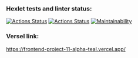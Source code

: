 ### Hexlet tests and linter status:
[![Actions Status](https://github.com/krokojabba/frontend-project-11/actions/workflows/hexlet-check.yml/badge.svg)](https://github.com/krokojabba/frontend-project-11/actions)
[![Actions Status](https://github.com/krokojabba/frontend-project-11/actions/workflows/my-check.yml/badge.svg)](https://github.com/krokojabba/frontend-project-11/actions)
[![Maintainability](https://api.codeclimate.com/v1/badges/a445a0475cd2371714b6/maintainability)](https://codeclimate.com/github/krokojabba/frontend-project-11/maintainability)
### Versel link:
<https://frontend-project-11-alpha-teal.vercel.app/>